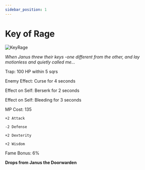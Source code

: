 ```yaml
---
sidebar_position: 1
---
```


# Key of Rage

![KeyRage](http://i.imgur.com/Q69gGXN.png)

<i>When Janus threw their keys -one different from the other, and lay motionless and quietly called me...</i>

Trap: 100 HP within 5 sqrs

Enemy Effect: Curse for 4 seconds

Effect on Self: Berserk for 2 seconds

Effect on Self: Bleeding for 3 seconds

MP Cost: 135

    +2 Attack
    
    -2 Defense
    
    +2 Dexterity
    
    +2 Wisdom

Fame Bonus: 6%

**Drops from Janus the Doorwarden**
